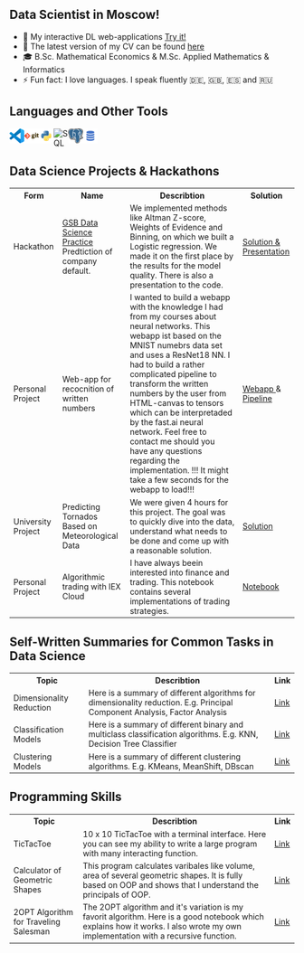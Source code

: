 
## Data Scientist in Moscow!

- 🔭 My interactive DL web-applications [Try it!][website]
- 📑 The latest version of my CV can be found [here][CV]
- 🎓 B.Sc. Mathematical Economics & M.Sc. Applied Mathematics & Informatics
- ⚡ Fun fact: I love languages. I speak fluently 🇩🇪, 🇬🇧, 🇪🇸 and 🇷🇺

## Languages and Other Tools

<img align="left" alt="Visual Studio Code" width="26px" src="https://raw.githubusercontent.com/github/explore/80688e429a7d4ef2fca1e82350fe8e3517d3494d/topics/visual-studio-code/visual-studio-code.png" />
<img align="left" alt="Git" width="26px" src="https://raw.githubusercontent.com/github/explore/80688e429a7d4ef2fca1e82350fe8e3517d3494d/topics/git/git.png" />
<img align="left" alt="Git" width="26px" src="https://raw.githubusercontent.com/github/explore/80688e429a7d4ef2fca1e82350fe8e3517d3494d/topics/python/python.png" />
<img align="left" alt="SQL" width="26px" src="https://www.pngall.com/wp-content/uploads/2017/05/Copyright-Symbol-R-Free-Download-PNG.png" />
<img align="left" alt="Git" width="26px" src="https://raw.githubusercontent.com/github/explore/80688e429a7d4ef2fca1e82350fe8e3517d3494d/topics/postgresql/postgresql.png" />
<img align="left" alt="SQL" width="26px" src="https://raw.githubusercontent.com/github/explore/80688e429a7d4ef2fca1e82350fe8e3517d3494d/topics/sql/sql.png" />

<br />
<br />


## Data Science Projects & Hackathons

<table>
<tr>
  <th>Form</th>
  <th>Name</th>
  <th>Describtion</th>
  <th>Solution</th>
</tr> 
<tr>
  <td>Hackathon</td>
  <td><a href = "https://dsbattle.com/hackathons/gsb/">GSB Data Science Practice</a> Predtiction of company default.</td>
  <td>We implemented methods like Altman Z-score, Weights of Evidence and Binning, on which we built a Logistic regression. We made it on the first place by the results for the model quality. There is also a presentation to the code.</td>
  <td><a href = "https://github.com/gzguevara/Data-Science/tree/master/SberBank%20Hackathon">Solution & Presentation</a></td>
</tr>
<tr>
  <td>Personal Project</td>
  <td>Web-app for recocnition of written numbers</td>
  <td>I wanted to build a webapp with the knowledge I had from my courses about neural networks. This webapp ist based on the MNIST numebrs data set and uses a ResNet18 NN. I had to build a rather complicated pipeline to transform the written numbers by the user from HTML-canvas to tensors which can be interpretaded by the fast.ai neural network. Feel free to contact me should you have any questions regarding the implementation. !!! It might take a few seconds for the webapp to load!!!</td>
  <td><a href = "https://erich-ganz-cv.herokuapp.com/sketch_pad"> Webapp </a> & <a href = "https://github.com/gzguevara/Data-Science/blob/master/Deep%20Learning/MNIST_Pipeline.ipynb"> Pipeline </a></td>
</tr> 

<tr>
  <td>University Project</td>
  <td>Predicting Tornados Based on Meteorological Data</td>
  <td>We were given 4 hours for this project. The goal was to quickly dive into the data, understand what needs to be done and come up with a reasonable solution.</td>
  <td><a href = "https://github.com/gzguevara/Data-Science/blob/master/Machine%20Learning/PredictingTornados.ipynb"> Solution </a></td>
</tr> 
<tr>
  <td>Personal Project</td>
  <td>Algorithmic trading with IEX Cloud</td>
  <td>I have always beein interested into finance and trading. This notebook contains several implementations of trading strategies.</td>
  <td><a href = "https://github.com/gzguevara/Data-Science/blob/master/Machine%20Learning/PredictingTornados.ipynb"> Notebook </a></td>
</tr> 
</table>

## Self-Written Summaries for Common Tasks in Data Science

<table>
<tr>
  <th>Topic</th>
  <th>Describtion</th>
  <th>Link</th>
</tr> 
<tr>
  <td>Dimensionality Reduction</td>
  <td>Here is a summary of different algorithms for dimensionality reduction. E.g. Principal Component Analysis, Factor Analysis </td>
  <td><a href = "https://github.com/gzguevara/Data-Science/blob/master/Machine%20Learning/DimensionalityReduction.ipynb">Link</a></td>
</tr>
<tr>
  <td>Classification Models</td>
  <td>Here is a summary of different binary and multiclass classification algorithms. E.g. KNN, Decision Tree Classifier</td>
  <td><a href = "https://github.com/gzguevara/Data-Science/blob/master/Machine%20Learning/ClassificationSummary.ipynb">Link</a></td>
</tr> 
<tr>
  <td>Clustering Models</td>
  <td>Here is a summary of different clustering algorithms. E.g. KMeans, MeanShift, DBscan</td>
  <td><a href = "https://github.com/gzguevara/Data-Science/blob/master/Machine%20Learning/ClusteringSummary.ipynb">Link</a></td>
</tr> 
</table>

## Programming Skills

<table>
<tr>
  <th>Topic</th>
  <th>Describtion</th>
  <th>Link</th>
</tr> 
<tr>
  <td>TicTacToe</td>
  <td> 10 x 10 TicTacToe with a terminal interface. Here you can see my ability to write a large program with many interacting function.</td>
  <td><a href = "https://github.com/gzguevara/Complete-Programs/blob/master/TicTacToe.py">Link</a></td>
</tr>
<tr>
  <td>Calculator of Geometric Shapes</td>
  <td>This program calculates varibales like volume, area of several geometric shapes. It is fully based on OOP and shows that I understand the principals of OOP.</td>
  <td><a href = "https://github.com/gzguevara/Complete-Programs/tree/master/CalculatorGrometricsFroms">Link</a></td>
</tr> 
<tr>
  <td>2OPT Algorithm for Traveling Salesman</td>
  <td>The 2OPT algorithm and it's variation is my favorit algorithm. Here is a good notebook which explains how it works. I also wrote my own implementation with a recursive function.</td>
  <td><a href = "https://github.com/gzguevara/Algorithms-And-Programming-Skills/blob/master/TravelingSalesman.ipynb">Link</a></td>
</tr> 
</table>


[website]: https://erich-ganz-cv.herokuapp.com/sketch_pad
[CV]: https://github.com/gzguevara/gzguevara/blob/master/cvErichGanz.pdf
